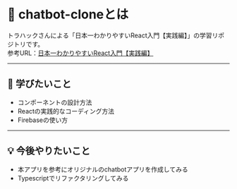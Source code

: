 # :speech_balloon: chatbot-cloneとは
トラハックさんによる「日本一わかりやすいReact入門【実践編】」の学習リポジトリです。<br>
参考URL：[日本一わかりやすいReact入門【実践編】](https://www.youtube.com/playlist?list=PLX8Rsrpnn3IVOk48awq_nKW0aFP0MGpnn)

---
## :memo: 学びたいこと
- コンポーネントの設計方法
- Reactの実践的なコーディング方法
- Firebaseの使い方

---
## :bulb: 今後やりたいこと
- 本アプリを参考にオリジナルのchatbotアプリを作成してみる
- Typescriptでリファクタリングしてみる

